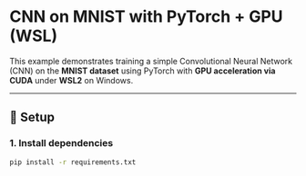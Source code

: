 # CNN on MNIST with PyTorch + GPU (WSL)

This example demonstrates training a simple Convolutional Neural Network (CNN) on the **MNIST dataset** using PyTorch with **GPU acceleration via CUDA** under **WSL2** on Windows.

---

## 🚀 Setup

### 1. Install dependencies

```bash
pip install -r requirements.txt
```
